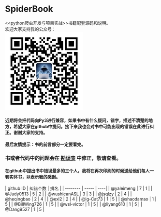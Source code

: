 # SpiderBook
&lt;&lt;python爬虫开发与项目实战>>书籍配套源码和说明。
<br>
欢迎大家支持我的公众号：
<br>
![七夜安全博客](qiye.jpg)

#### 近期将会把代码向Py3进行兼容，如果书中有什么疑问，错字，描述不清楚的地方，希望大家在github中提问。接下来我也会对书中可能出现的错误在此进行纠正。谢谢大家的支持。

#### 最后友情提示：书的前言部分一定要看完。
### 书或者代码中的问题会在 [勘误表](勘误表.md) 中修正，敬请查看。
#### 在github中提出书中错误最多的三个人，我将在再次印刷的时候送给他们每人一套实体书，以表示我的感谢。


   | github ID        | 纠错个数    |  排名  |
    | --------   | -----  | ----|
    | @yaleimeng        | 7      |   1    |
    | @Judy0513        | 5      |   2    |
    | @wushicanASL        | 3      |   3    |
    | @jsqlzy        | 2      |   4    |
    | @heqingbao        | 2      |   4    |
    | @exl2        | 2      |   4    |
    | @lg-Cat73        | 1      |   5    |
    | @shaodamao        | 1      |   5    |
    | @BillWing726        | 1      |   5    |
    | @wsl-victor        | 1      |   5    |
    | @liyang610        | 1      |   5    |
    | @Dang9527        | 1      |   5    |

